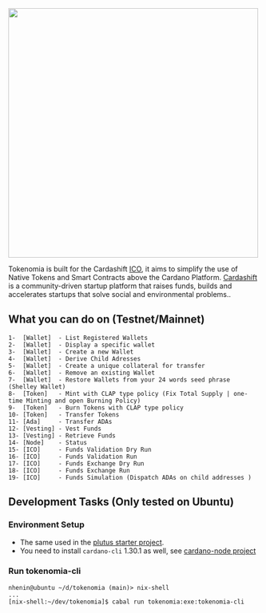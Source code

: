 
<img src="./tokenomia-logo.png" width="500"  />

Tokenomia is built for the Cardashift [ICO](https://ico.cardashift.com/), it aims to simplify the use of Native Tokens and Smart Contracts above the Cardano Platform.
[Cardashift](https://cardashift.com/) is a community-driven startup platform that raises funds, builds and accelerates startups that solve social and environmental problems..

## What you can do on (Testnet/Mainnet)
 
	1-  [Wallet]  - List Registered Wallets
	2-  [Wallet]  - Display a specific wallet
	3-  [Wallet]  - Create a new Wallet
	4-  [Wallet]  - Derive Child Adresses
	5-  [Wallet]  - Create a unique collateral for transfer
	6-  [Wallet]  - Remove an existing Wallet
	7-  [Wallet]  - Restore Wallets from your 24 words seed phrase (Shelley Wallet)
	8-  [Token]   - Mint with CLAP type policy (Fix Total Supply | one-time Minting and open Burning Policy)
	9-  [Token]   - Burn Tokens with CLAP type policy
	10- [Token]   - Transfer Tokens
	11- [Ada]     - Transfer ADAs
	12- [Vesting] - Vest Funds
	13- [Vesting] - Retrieve Funds
	14- [Node]    - Status
	15- [ICO]     - Funds Validation Dry Run
	16- [ICO]     - Funds Validation Run
	17- [ICO]     - Funds Exchange Dry Run
	18- [ICO]     - Funds Exchange Run
	19- [ICO]     - Funds Simulation (Dispatch ADAs on child addresses )



## Development Tasks (Only tested on Ubuntu)

### Environment Setup

- The same used in the  [plutus starter project](https://github.com/input-output-hk/plutus-starter).
- You need to install `cardano-cli` 1.30.1  as well, see [cardano-node project](https://github.com/input-output-hk/cardano-node)  

### Run tokenomia-cli

```shell
nhenin@ubuntu ~/d/tokenomia (main)> nix-shell 
...
[nix-shell:~/dev/tokenomia]$ cabal run tokenomia:exe:tokenomia-cli
```


